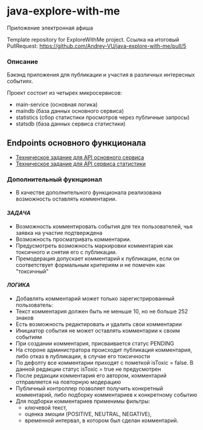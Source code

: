 # java-explore-with-me
Приложение электронная афиша

Template repository for ExploreWithMe project.
Ссылка на итоговый PullRequest:
https://github.com/Andrey-VU/java-explore-with-me/pull/5

### Описание
Бэкэнд приложения для публикации и участия в различных интересных событиях.

Проект состоит из четырех микросервисов:
- main-service (основная логика) 
- maindb (база данных основного сервиса)
- statistics (сбор статистики просмотров через публичные запросы)
- statsdb (база данных сервиса статистики)

## Endpoints основного функционала
- [Техническое задание для API основного сервиса](./ewm-main-service-spec.json)
- [Техническое задание для API сервиса статистики](./ewm-stats-service-spec.json)

### Дополнительный фукнционал
- В качестве дополнительного функционала реализована возможность оставлять комментарии.
#### _ЗАДАЧА_
- Возможность комментировать события для тех пользователей, чья заявка на участие подтверждена
- Возможность просматривать комментарии. 
- Предусмотреть возможность маркировки комментария как токсичного и снятия его с публикации.
- Премодерация допускает комментарий к публикации, если он соответствует формальным критериям и не помечен как "токсичный" 
#### _ЛОГИКА_
- Добавлять комментарий может только зарегистрированный пользователь:
- Текст комментария должен быть не меньше 10, но не больше 252 знаков
- Есть возможность редактировать и удалить свои комментарии
- Инициатор события не может оставлять комментарии к своим событиям
- При создании комментария, присваивается статус PENDING
- На стороне администратора происходит публикация комментария, либо отказ в публикации, в случае его токсичности
- По дефолту все комментарии приходят с пометкой isToxic = false. В данной редакции статус isToxic = true не предусмотрен
- После редакции комментария его автором, комментарий отправляется на повторную модерацию
- Публичный контроллер позволяет получить конкретный комментарий, либо подборку комментариев к конкретному событию 
- Для подборки комментариев применимы фильтры:
  - ключевой текст,
  - оценка эмоции (POSITIVE, NEUTRAL, NEGATIVE),
  - временной интервал, в котором был сделан комментарий.
